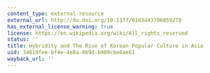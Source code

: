 ```yaml
---
content_type: external-resource
external_url: http://dx.doi.org/10.1177/0163443706059278
has_external_license_warning: true
license: https://en.wikipedia.org/wiki/All_rights_reserved
status: ''
title: Hybridity and The Rise of Korean Popular Culture in Asia
uid: 34619fee-bf4e-4e8a-869d-b909cbe6ae61
wayback_url: ''
---
```

